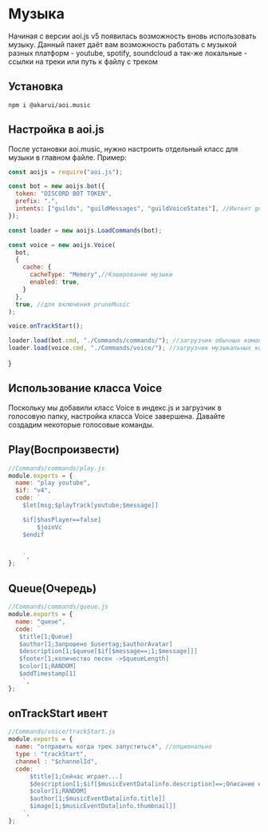 # Музыка
Начиная с версии aoi.js v5 появилась возможность вновь использовать музыку. Данный пакет даёт вам возможность работать с музыкой разных платформ - youtube, spotify, soundcloud а так-же локальные - ссылки на треки или путь к файлу с треком
## Установка

```
npm i @akarui/aoi.music
```

## Настройка в aoi.js

После установки aoi.music, нужно настроить отдельный класс для музыки в главном файле. Пример:

```js
const aoijs = require("aoi.js");

const bot = new aoijs.bot({
  token: "DISCORD BOT TOKEN",
  prefix: ".",
  intents: ["guilds", "guildMessages", "guildVoiceStates"], //Интент guildVoiceStates является обязательным
});

const loader = new aoijs.LoadCommands(bot);

const voice = new aoijs.Voice(
  bot,
  {
    cache: {
      cacheType: "Memory",//Кэширование музыки
      enabled: true,
    }
  },
  true, //для включения pruneMusic 
);

voice.onTrackStart();

loader.load(bot.cmd, "./Commands/commands/"); //загрузчик обычных команд
loader.load(voice.cmd, "./Commands/voice/"); //загрузчик музыкальных команд
```
}
## Использование класса Voice

Поскольку мы добавили класс Voice в индекс.js и загрузчик в голосовую папку, настройка класса Voice завершена. Давайте создадим некоторые голосовые команды.
## Play(Воспроизвести)
```js
//Commands/commands/play.js
module.exports = {
  name: "play youtube",
  $if: "v4", 
  code: `
    $let[msg;$playTrack[youtube;$message]]

    $if[$hasPlayer==false]
        $joinVc
    $endif


    `,
};
```
## Queue(Очередь)
```js
//Commands/commands/queue.js
module.exports = {
  name: "queue",
  code: `
   $title[1;Queue]
   $author[1;Запрошено $usertag;$authorAvatar]
   $description[1;$queue[$if[$message==;1;$message]]]
   $footer[1;количество песен ->$queueLength]
   $color[1;RANDOM]
   $addTimestamp[1]
    `,
};
```
## onTrackStart ивент
```js
//Commands/voice/trackStart.js
module.exports = {
  name: "отправить когда трек запуститься", //опционально
  type : "trackStart",
  channel : "$channelId",
  code: `
      $title[1;Сейчас играет...]
      $description[1;$if[$musicEventData[info.description]==;Описание не доступно;$musicEventData[info.description]]]
      $color[1;RANDOM]
      $author[1;$musicEventData[info.title]]
      $image[1;$musicEventData[info.thumbnail]]
    `,
};
```

